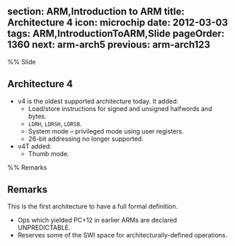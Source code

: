 section: ARM,Introduction to ARM
title: Architecture 4
icon: microchip
date: 2012-03-03
tags: ARM,IntroductionToARM,Slide
pageOrder: 1360
next: arm-arch5
previous: arm-arch123
----

%% Slide

## Architecture 4

* v4 is the oldest supported architecture today. It added:
  * Load/store instructions for signed and unsigned halfwords and bytes.
  * `LDRH`, `LDRSH`, `LDRSB`.
  * System mode – privileged mode using user registers.
  * 26-bit addressing no longer supported.
* v4T added:
  * Thumb mode.

%% Remarks

## Remarks

This is the first architecture to have a full formal definition.

* Ops which yielded PC+12 in earlier ARMs are declared UNPREDICTABLE.
* Reserves some of the SWI space for architecturally-defined operations.
